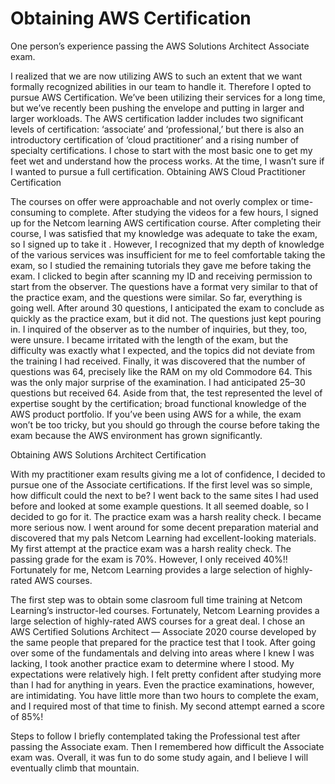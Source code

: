 # Obtaining AWS Certification
One person’s experience passing the AWS Solutions Architect Associate exam.

I realized that we are now utilizing AWS to such an extent that we want formally recognized abilities in our team to handle it. Therefore I opted to pursue AWS Certification. We’ve been utilizing their services for a long time, but we’ve recently been pushing the envelope and putting in larger and larger workloads.
The AWS certification ladder includes two significant levels of certification: ‘associate’ and ‘professional,’ but there is also an introductory certification of ‘cloud practitioner’ and a rising number of specialty certifications.
I chose to start with the most basic one to get my feet wet and understand how the process works. At the time, I wasn’t sure if I wanted to pursue a full certification.
Obtaining AWS Cloud Practitioner Certification

The courses on offer were approachable and not overly complex or time-consuming to complete. After studying the videos for a few hours, I signed up for the Netcom learning AWS certification course.
After completing their course, I was satisfied that my knowledge was adequate to take the exam, so I signed up to take it . However, I recognized that my depth of knowledge of the various services was insufficient for me to feel comfortable taking the exam, so I studied the remaining tutorials they gave me before taking the exam.
I clicked to begin after scanning my ID and receiving permission to start from the observer. The questions have a format very similar to that of the practice exam, and the questions were similar. So far, everything is going well.
After around 30 questions, I anticipated the exam to conclude as quickly as the practice exam, but it did not. The questions just kept pouring in. I inquired of the observer as to the number of inquiries, but they, too, were unsure. I became irritated with the length of the exam, but the difficulty was exactly what I expected, and the topics did not deviate from the training I had received.
Finally, it was discovered that the number of questions was 64, precisely like the RAM on my old Commodore 64. This was the only major surprise of the examination. I had anticipated 25–30 questions but received 64. Aside from that, the test represented the level of expertise sought by the certification; broad functional knowledge of the AWS product portfolio. If you’ve been using AWS for a while, the exam won’t be too tricky, but you should go through the course before taking the exam because the AWS environment has grown significantly.

Obtaining AWS Solutions Architect Certification

With my practitioner exam results giving me a lot of confidence, I decided to pursue one of the Associate certifications. If the first level was so simple, how difficult could the next to be? I went back to the same sites I had used before and looked at some example questions. It all seemed doable, so I decided to go for it.
The practice exam was a harsh reality check. I became more serious now. I went around for some decent preparation material and discovered that my pals Netcom Learning had excellent-looking materials.
My first attempt at the practice exam was a harsh reality check. The passing grade for the exam is 70%. However, I only received 40%!!
Fortunately for me, Netcom Learning provides a large selection of highly-rated AWS courses.

The first step was to obtain some clasroom full time training at Netcom Learning’s instructor-led courses. Fortunately, Netcom Learning provides a large selection of highly-rated AWS courses for a great deal.
I chose an AWS Certified Solutions Architect — Associate 2020 course developed by the same people that prepared for the practice test that I took.
After going over some of the fundamentals and delving into areas where I knew I was lacking, I took another practice exam to determine where I stood. My expectations were relatively high. I felt pretty confident after studying more than I had for anything in years.
Even the practice examinations, however, are intimidating. You have little more than two hours to complete the exam, and I required most of that time to finish. My second attempt earned a score of 85%!

Steps to follow
I briefly contemplated taking the Professional test after passing the Associate exam. Then I remembered how difficult the Associate exam was.
Overall, it was fun to do some study again, and I believe I will eventually climb that mountain.
